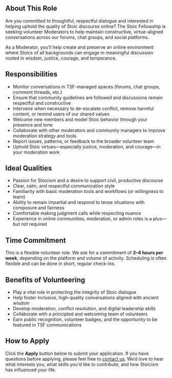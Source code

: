 ## About This Role

Are you committed to thoughtful, respectful dialogue and interested in helping uphold the quality of Stoic discourse online? The Stoic Fellowship is seeking volunteer Moderators to help maintain constructive, virtue-aligned conversations across our forums, chat groups, and social platforms.

As a Moderator, you’ll help create and preserve an online environment where Stoics of all backgrounds can engage in meaningful discussion rooted in wisdom, justice, courage, and temperance.

## Responsibilities

- Monitor conversations in TSF-managed spaces (forums, chat groups, comment threads, etc.)
- Ensure that community guidelines are followed and discussions remain respectful and constructive
- Intervene when necessary to de-escalate conflict, remove harmful content, or remind users of our shared values
- Welcome new members and model Stoic behavior through your presence and tone
- Collaborate with other moderators and community managers to improve moderation strategy and tools
- Report issues, patterns, or feedback to the broader volunteer team
- Uphold Stoic virtues—especially justice, moderation, and courage—in your moderation work

## Ideal Qualities

- Passion for Stoicism and a desire to support civil, productive discourse
- Clear, calm, and respectful communication style
- Familiarity with basic moderation tools and workflows (or willingness to learn)
- Ability to remain impartial and respond to tense situations with composure and fairness
- Comfortable making judgment calls while respecting nuance
- Experience in online communities, moderation, or admin roles is a plus—but not required

## Time Commitment

This is a flexible volunteer role. We ask for a commitment of **2–4 hours per week**, depending on the platform and volume of activity. Scheduling is often flexible and can be done in short, regular check-ins.

## Benefits of Volunteering

- Play a vital role in protecting the integrity of Stoic dialogue
- Help foster inclusive, high-quality conversations aligned with ancient wisdom
- Develop moderation, conflict resolution, and digital leadership skills
- Collaborate with a principled and welcoming team of volunteers
- Earn public recognition, volunteer badges, and the opportunity to be featured in TSF communications

## How to Apply

Click the **Apply** button below to submit your application. If you have questions before applying, please feel free to [contact us](https://stoicfellowship.com/contact). We’d love to hear what interests you, what skills you'd like to contribute, and how Stoicism has influenced your life.

